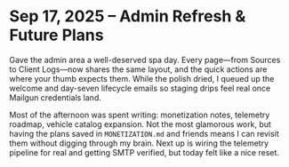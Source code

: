 # Sep 17, 2025 – Admin Refresh & Future Plans

Gave the admin area a well-deserved spa day. Every page—from Sources to Client Logs—now shares the same layout, and the quick actions are where your thumb expects them. While the polish dried, I queued up the welcome and day-seven lifecycle emails so staging drips feel real once Mailgun credentials land.

Most of the afternoon was spent writing: monetization notes, telemetry roadmap, vehicle catalog expansion. Not the most glamorous work, but having the plans saved in `MONETIZATION.md` and friends means I can revisit them without digging through my brain. Next up is wiring the telemetry pipeline for real and getting SMTP verified, but today felt like a nice reset.
